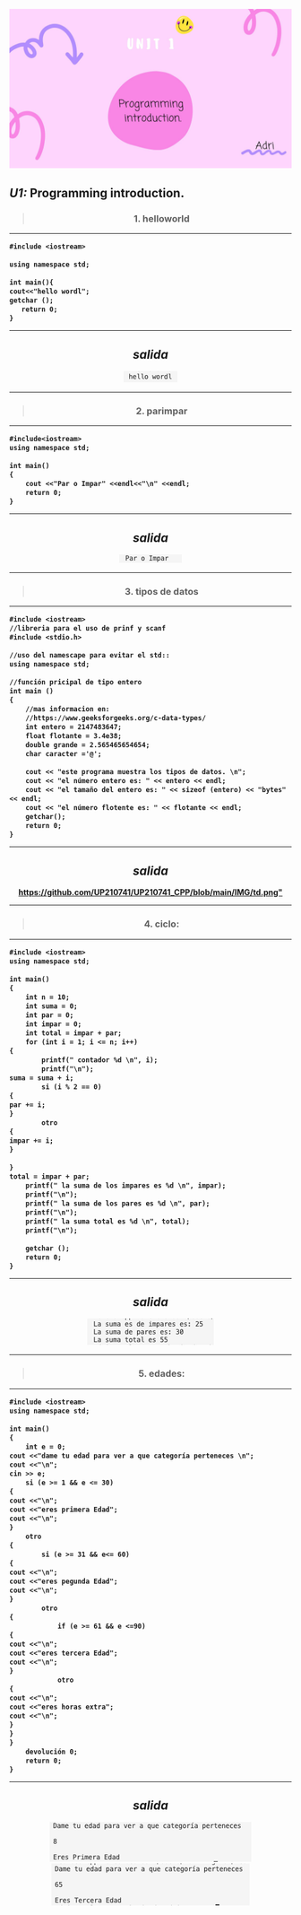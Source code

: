 
<b><p align="middle"> <img src="https://github.com/UP210741/UP210741_CPP/blob/main/IMG/2.jpg"> <p><b>

## ***U1:*** Programming introduction.


<center>

> ### 1. helloworld 

</center>

 ___
 ```
#include <iostream>

using namespace std; 

int main(){
cout<<"hello wordl";
getchar ();
    return 0;
}

```
---

<center>

 *salida*
---

<img src="https://github.com/UP210741/UP210741_CPP/blob/main/IMG/hello.png">

---

</center>

<center>

> ### 2. parimpar 

</center>

___
```
#include<iostream>
using namespace std;

int main()
{
    cout <<"Par o Impar" <<endl<<"\n" <<endl;
    return 0;
}

```
___

<center>

<center>

 *salida*
---

<img src="https://github.com/UP210741/UP210741_CPP/blob/main/IMG/pi.png">

---

</center>

> ### 3. tipos de datos 

</center>


___
```
#include <iostream> 
//libreria para el uso de prinf y scanf 
#include <stdio.h>

//uso del namescape para evitar el std:: 
using namespace std; 

//función pricipal de tipo entero 
int main ()
{ 
    //mas informacion en: 
    //https://www.geeksforgeeks.org/c-data-types/
    int entero = 2147483647; 
    float flotante = 3.4e38; 
    double grande = 2.565465654654;
    char caracter ='@';

    cout << "este programa muestra los tipos de datos. \n"; 
    cout << "el número entero es: " << entero << endl; 
    cout << "el tamaño del entero es: " << sizeof (entero) << "bytes" << endl; 
    cout << "el número flotente es: " << flotante << endl; 
    getchar(); 
    return 0; 
} 

```
___

<center>

<center>

 *salida*
---

<https://github.com/UP210741/UP210741_CPP/blob/main/IMG/td.png">

---

</center>

> ### 4. ciclo:
> 
</center>

___
```
#include <iostream>
using namespace std;

int main()
{
    int n = 10;
    int suma = 0;
    int par = 0;
    int impar = 0;
    int total = impar + par;
    for (int i = 1; i <= n; i++)
{
        printf(" contador %d \n", i);
        printf("\n");
suma = suma + i;
        si (i % 2 == 0)
{
par += i;
}
        otro
{
impar += i;
}

}
total = impar + par;
    printf(" la suma de los impares es %d \n", impar);
    printf("\n");
    printf(" la suma de los pares es %d \n", par);
    printf("\n");
    printf(" la suma total es %d \n", total);
    printf("\n");

    getchar ();
    return 0;
}

```
---

<center>

 *salida*
---

<img src="https://github.com/UP210741/UP210741_CPP/blob/main/IMG/ciclo.png">

---
> ### 5. edades: 

</center>

___
```
#include <iostream>
using namespace std;

int main()
{
    int e = 0;
cout <<"dame tu edad para ver a que categoría perteneces \n";
cout <<"\n";
cin >> e;
    si (e >= 1 && e <= 30)
{
cout <<"\n";
cout <<"eres primera Edad";
cout <<"\n";
}
    otro 
{
        si (e >= 31 && e<= 60)
{
cout <<"\n";
cout <<"eres pegunda Edad";
cout <<"\n";
}
        otro 
{
            if (e >= 61 && e <=90)
{
cout <<"\n";
cout <<"eres tercera Edad";
cout <<"\n";
}
            otro 
{
cout <<"\n";
cout <<"eres horas extra";
cout <<"\n";
}
}
}
    devolución 0;
    return 0;
}

```
___

<center>

 *salida*
---

<img src="https://github.com/UP210741/UP210741_CPP/blob/main/IMG/e1.png">
<img src="https://github.com/UP210741/UP210741_CPP/blob/main/IMG/e2.png">
